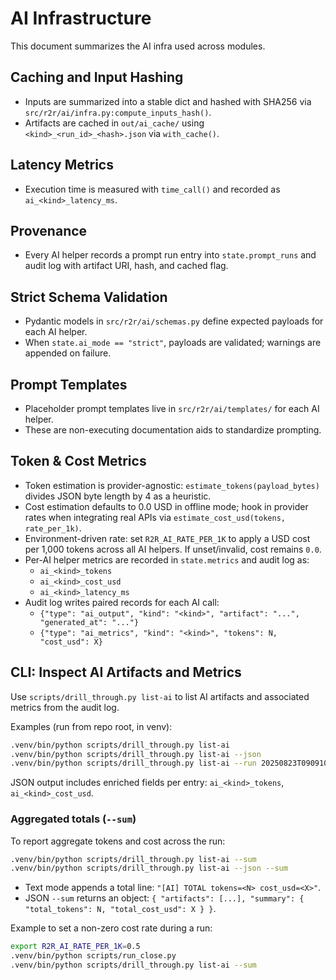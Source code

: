 # AI Infrastructure

This document summarizes the AI infra used across modules.

## Caching and Input Hashing

- Inputs are summarized into a stable dict and hashed with SHA256 via `src/r2r/ai/infra.py:compute_inputs_hash()`.
- Artifacts are cached in `out/ai_cache/` using `<kind>_<run_id>_<hash>.json` via `with_cache()`.

## Latency Metrics

- Execution time is measured with `time_call()` and recorded as `ai_<kind>_latency_ms`.

## Provenance

- Every AI helper records a prompt run entry into `state.prompt_runs` and audit log with artifact URI, hash, and cached flag.

## Strict Schema Validation

- Pydantic models in `src/r2r/ai/schemas.py` define expected payloads for each AI helper.
- When `state.ai_mode == "strict"`, payloads are validated; warnings are appended on failure.

## Prompt Templates

- Placeholder prompt templates live in `src/r2r/ai/templates/` for each AI helper.
- These are non-executing documentation aids to standardize prompting.

## Token & Cost Metrics

- Token estimation is provider-agnostic: `estimate_tokens(payload_bytes)` divides JSON byte length by 4 as a heuristic.
- Cost estimation defaults to 0.0 USD in offline mode; hook in provider rates when integrating real APIs via `estimate_cost_usd(tokens, rate_per_1k)`.
- Environment-driven rate: set `R2R_AI_RATE_PER_1K` to apply a USD cost per 1,000 tokens across all AI helpers. If unset/invalid, cost remains `0.0`.
- Per-AI helper metrics are recorded in `state.metrics` and audit log as:
  - `ai_<kind>_tokens`
  - `ai_<kind>_cost_usd`
  - `ai_<kind>_latency_ms`
- Audit log writes paired records for each AI call:
  - `{"type": "ai_output", "kind": "<kind>", "artifact": "...", "generated_at": "..."}`
  - `{"type": "ai_metrics", "kind": "<kind>", "tokens": N, "cost_usd": X}`

## CLI: Inspect AI Artifacts and Metrics

Use `scripts/drill_through.py list-ai` to list AI artifacts and associated metrics from the audit log.

Examples (run from repo root, in venv):

```bash
.venv/bin/python scripts/drill_through.py list-ai
.venv/bin/python scripts/drill_through.py list-ai --json
.venv/bin/python scripts/drill_through.py list-ai --run 20250823T090910Z
```

JSON output includes enriched fields per entry: `ai_<kind>_tokens`, `ai_<kind>_cost_usd`.

### Aggregated totals (`--sum`)

To report aggregate tokens and cost across the run:

```bash
.venv/bin/python scripts/drill_through.py list-ai --sum
.venv/bin/python scripts/drill_through.py list-ai --json --sum
```

- Text mode appends a total line: `"[AI] TOTAL tokens=<N> cost_usd=<X>"`.
- JSON `--sum` returns an object: `{ "artifacts": [...], "summary": { "total_tokens": N, "total_cost_usd": X } }`.

Example to set a non-zero cost rate during a run:

```bash
export R2R_AI_RATE_PER_1K=0.5
.venv/bin/python scripts/run_close.py
.venv/bin/python scripts/drill_through.py list-ai --sum
```
